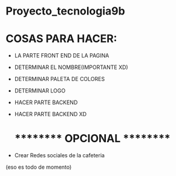 # Proyecto_tecnologia9b 

# COSAS PARA HACER:
- LA PARTE FRONT END DE LA PAGINA
- DETERMINAR EL NOMBRE(IMPORTANTE XD)
- DETERMINAR PALETA DE COLORES
- DETERMINAR LOGO
- HACER PARTE BACKEND
- HACER PARTE BACKEND XD

  # ******** OPCIONAL ********
- Crear Redes sociales de la cafeteria
  
(eso es todo de momento)
